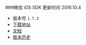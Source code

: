 
###微信 iOS SDK
更新时间 2016.10.4

- 版本号 `1.7.3`
- [下载地址][wechat_ios_download] 
- [文档][wechat_ios_api]
- [版本历史][wechat_ios_version]









[wechat_iOS_download]: https://open.weixin.qq.com/cgi-bin/showdocument?action=dir_list&t=resource/res_list&verify=1&id=open1419319164&token=&lang=zh_CN
[wechat_iOS_api]: https://open.weixin.qq.com/cgi-bin/showdocument?action=dir_list&t=resource/res_list&verify=1&id=1417694084&token=&lang=zh_CN
[wechat_ios_version]: https://github.com/github-xiaogang/ApiDocument/blob/master/wechat/version.txt
